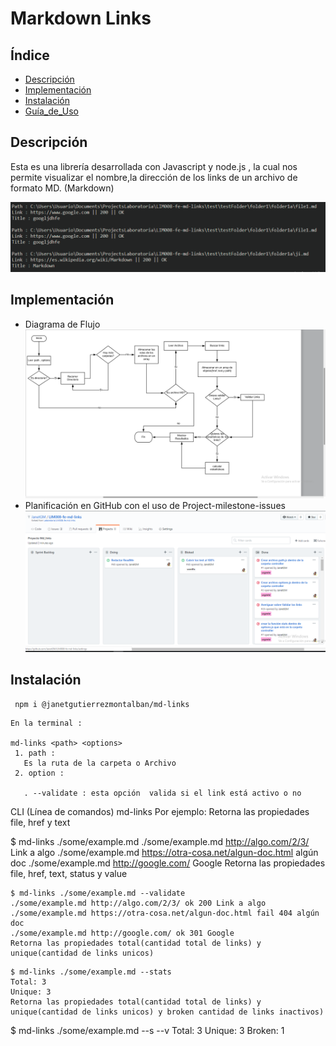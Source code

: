 # Markdown Links

## Índice
* [Descripción](#descripción)
* [Implementación](#implementación)
* [Instalación](#instalación)
* [Guía_de_Uso](#guía-de-uso)

## Descripción
Esta es una librería desarrollada con Javascript y node.js , la cual nos permite visualizar el nombre,la dirección de los links de un archivo de formato MD. (Markdown)

![imagen](/img/consola.png)

## Implementación
- Diagrama de Flujo
![imagen](img\flujo.png)
- Planificación en GitHub con el uso de Project-milestone-issues
![imagen](img\tablero.png)

## Instalación 
```
 npm i @janetgutierrezmontalban/md-links
```
```
En la terminal : 

md-links <path> <options>
 1. path : 
   Es la ruta de la carpeta o Archivo
 2. option : 
   
   . --validate : esta opción  valida si el link está activo o no

```
CLI (Línea de comandos)
md-links <path> <options>
Por ejemplo: Retorna las propiedades file, href y text

$ md-links ./some/example.md
./some/example.md http://algo.com/2/3/ Link a algo
./some/example.md https://otra-cosa.net/algun-doc.html algún doc
./some/example.md http://google.com/ Google
Retorna las propiedades file, href, text, status y value
```
$ md-links ./some/example.md --validate
./some/example.md http://algo.com/2/3/ ok 200 Link a algo
./some/example.md https://otra-cosa.net/algun-doc.html fail 404 algún doc
./some/example.md http://google.com/ ok 301 Google
Retorna las propiedades total(cantidad total de links) y unique(cantidad de links unicos)
````
```
$ md-links ./some/example.md --stats
Total: 3
Unique: 3
Retorna las propiedades total(cantidad total de links) y unique(cantidad de links unicos) y broken cantidad de links inactivos)
``` 
$ md-links ./some/example.md --s --v
Total: 3
Unique: 3
Broken: 1
